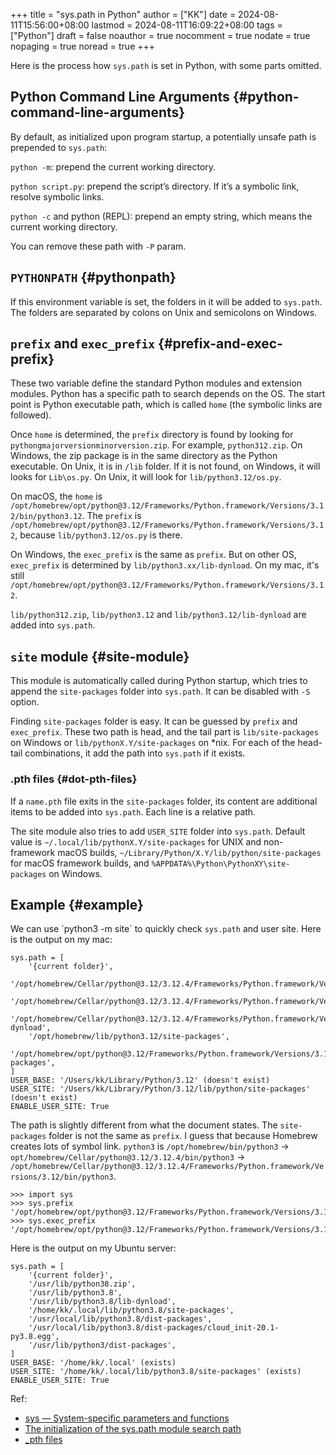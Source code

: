 +++
title = "sys.path in Python"
author = ["KK"]
date = 2024-08-11T15:56:00+08:00
lastmod = 2024-08-11T16:09:22+08:00
tags = ["Python"]
draft = false
noauthor = true
nocomment = true
nodate = true
nopaging = true
noread = true
+++

Here is the process how `sys.path` is set in Python, with some parts omitted.


## Python Command Line Arguments {#python-command-line-arguments}

By default, as initialized upon program startup, a potentially unsafe path is prepended to `sys.path`:

`python -m`: prepend the current working directory.

`python script.py`: prepend the script’s directory. If it’s a symbolic link, resolve symbolic links.

`python -c` and python (REPL): prepend an empty string, which means the current working directory.

You can remove these path with `-P` param.


## `PYTHONPATH` {#pythonpath}

If this environment variable is set, the folders in it will be added to `sys.path`. The folders are separated by colons on Unix and semicolons on Windows.


## `prefix` and `exec_prefix` {#prefix-and-exec-prefix}

These two variable define the standard Python modules and extension modules. Python has a specific path to search depends on the OS. The start point is Python executable path, which is called `home` (the symbolic links are followed).

Once `home` is determined, the `prefix` directory is found by looking for `pythongmajorversionminorversion.zip`. For example, `python312.zip`. On Windows, the zip package is in the same directory as the Python executable. On Unix, it is in `/lib` folder. If it is not found, on Windows, it will looks for `Lib\os.py`. On Unix, it will look for `lib/python3.12/os.py`.

On macOS, the `home` is `/opt/homebrew/opt/python@3.12/Frameworks/Python.framework/Versions/3.12/bin/python3.12`. The `prefix` is `/opt/homebrew/opt/python@3.12/Frameworks/Python.framework/Versions/3.12`, because `lib/python3.12/os.py` is there.

On Windows, the `exec_prefix` is the same as `prefix`. But on other OS, `exec_prefix` is determined by `lib/python3.xx/lib-dynload`. On my mac, it's still `/opt/homebrew/opt/python@3.12/Frameworks/Python.framework/Versions/3.12`.

`lib/python312.zip`, `lib/python3.12` and `lib/python3.12/lib-dynload` are added into `sys.path`.


## `site` module {#site-module}

This module is automatically called during Python startup, which tries to append the `site-packages` folder into `sys.path`. It can be disabled with `-S` option.

Finding `site-packages` folder is easy. It can be guessed by `prefix` and `exec_prefix`. These two path is head, and the tail part is `lib/site-packages` on Windows or `lib/pythonX.Y/site-packages` on \*nix. For each of the head-tail combinations, it add the path into `sys.path` if it exists.


### .pth files {#dot-pth-files}

If a `name.pth` file exits in the `site-packages` folder, its content are additional items to be added into `sys.path`. Each line is a relative path.

The site module also tries to add `USER_SITE` folder into `sys.path`. Default value is `~/.local/lib/pythonX.Y/site-packages` for UNIX and non-framework macOS builds, `~/Library/Python/X.Y/lib/python/site-packages` for macOS framework builds, and `%APPDATA%\Python\PythonXY\site-packages` on Windows.


## Example {#example}

We can use \`python3 -m site\` to quickly check `sys.path` and user site. Here is the output on my mac:

```nil
sys.path = [
    '{current folder}',
    '/opt/homebrew/Cellar/python@3.12/3.12.4/Frameworks/Python.framework/Versions/3.12/lib/python312.zip',
    '/opt/homebrew/Cellar/python@3.12/3.12.4/Frameworks/Python.framework/Versions/3.12/lib/python3.12',
    '/opt/homebrew/Cellar/python@3.12/3.12.4/Frameworks/Python.framework/Versions/3.12/lib/python3.12/lib-dynload',
    '/opt/homebrew/lib/python3.12/site-packages',
    '/opt/homebrew/opt/python@3.12/Frameworks/Python.framework/Versions/3.12/lib/python3.12/site-packages',
]
USER_BASE: '/Users/kk/Library/Python/3.12' (doesn't exist)
USER_SITE: '/Users/kk/Library/Python/3.12/lib/python/site-packages' (doesn't exist)
ENABLE_USER_SITE: True
```

The path is slightly different from what the document states. The `site-packages` folder is not the same as `prefix`. I guess that because Homebrew creates lots of symbol link. `python3` is `/opt/homebrew/bin/python3` -&gt; `opt/homebrew/Cellar/python@3.12/3.12.4/bin/python3` -&gt; `/opt/homebrew/Cellar/python@3.12/3.12.4/Frameworks/Python.framework/Versions/3.12/bin/python3`.

```nil
>>> import sys
>>> sys.prefix
'/opt/homebrew/opt/python@3.12/Frameworks/Python.framework/Versions/3.12'
>>> sys.exec_prefix
'/opt/homebrew/opt/python@3.12/Frameworks/Python.framework/Versions/3.12'
```

Here is the output on my Ubuntu server:

```nil
sys.path = [
    '{current folder}',
    '/usr/lib/python38.zip',
    '/usr/lib/python3.8',
    '/usr/lib/python3.8/lib-dynload',
    '/home/kk/.local/lib/python3.8/site-packages',
    '/usr/local/lib/python3.8/dist-packages',
    '/usr/local/lib/python3.8/dist-packages/cloud_init-20.1-py3.8.egg',
    '/usr/lib/python3/dist-packages',
]
USER_BASE: '/home/kk/.local' (exists)
USER_SITE: '/home/kk/.local/lib/python3.8/site-packages' (exists)
ENABLE_USER_SITE: True
```

Ref:

-   [sys — System-specific parameters and functions](https://docs.python.org/3/library/sys.html#sys.path)
-   [The initialization of the sys.path module search path](https://docs.python.org/3/library/sys_path_init.html)
-   [\_pth files](https://docs.python.org/3/library/sys_path_init.html#pth-files)
